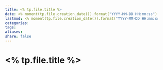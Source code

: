 ```yaml
---
title: <% tp.file.title %>
date: <% moment(tp.file.creation_date()).format("YYYY-MM-DD HH:mm:ss") %>
lastmod: <% moment(tp.file.creation_date()).format("YYYY-MM-DD HH:mm:ss") %>
categories: 
tags: 
aliases: 
share: false 
---
```


# <% tp.file.title %>
